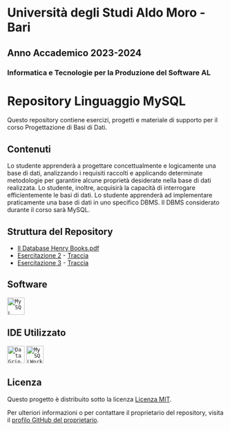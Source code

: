 # Università degli Studi Aldo Moro - Bari

## Anno Accademico 2023-2024

### Informatica e Tecnologie per la Produzione del Software AL

# Repository Linguaggio MySQL

Questo repository contiene esercizi, progetti e materiale di supporto per il corso Progettazione di Basi di Dati.

## Contenuti
Lo studente apprenderà a progettare concettualmente e logicamente una base di dati,
analizzando i requisiti raccolti e applicando determinate metodologie per garantire
alcune proprietà desiderate nella base di dati realizzata. Lo studente, inoltre,
acquisirà la capacità di interrogare efficientemente le basi di dati.
Lo studente apprenderà ad implementare praticamente una base di dati in uno
specifico DBMS. Il DBMS considerato durante il corso sarà MySQL.

## Struttura del Repository
- [Il Database Henry Books.pdf](https://github.com/checcoconf/Linguaggio-MySQL/blob/main/Il%20Database%20Henry%20Books.pdf)
- [Esercitazione 2](https://github.com/checcoconf/Linguaggio-MySQL/tree/main/Esercitazione%202) - [Traccia](https://github.com/checcoconf/Linguaggio-MySQL/blob/main/Esercitazione%202/Traccia.pdf)
- [Esercitazione 3](https://github.com/checcoconf/Linguaggio-MySQL/tree/main/Esercitazione%203) - [Traccia](https://github.com/checcoconf/Linguaggio-MySQL/blob/main/Esercitazione%203/Traccia.pdf)

## Software
<code><img alt="MySQL" width="40px" src="https://upload.wikimedia.org/wikipedia/de/thumb/d/dd/MySQL_logo.svg/800px-MySQL_logo.svg.png"/></code>

## IDE Utilizzato
<code><img alt="DataGrip" width="40px" src="https://upload.wikimedia.org/wikipedia/commons/thumb/c/c9/DataGrip.svg/2048px-DataGrip.svg.png"/></code>
<code><img alt="MySQLWorkbench" width="40px" src="https://cdn.icon-icons.com/icons2/1381/PNG/512/mysqlworkbench_93532.png"/></code>

## Licenza

Questo progetto è distribuito sotto la licenza [Licenza MIT](https://opensource.org/licenses/MIT).

Per ulteriori informazioni o per contattare il proprietario del repository, visita il [profilo GitHub del proprietario](https://github.com/checcoconf).
